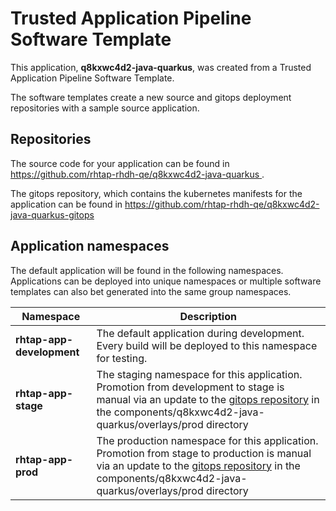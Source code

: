 # Trusted Application Pipeline Software Template

This application, **q8kxwc4d2-java-quarkus**, was created from a Trusted Application Pipeline Software Template.

The software templates create a new source and gitops deployment repositories with a sample source application. 

## Repositories

The source code for your application can be found in [https://github.com/rhtap-rhdh-qe/q8kxwc4d2-java-quarkus ](https://github.com/rhtap-rhdh-qe/q8kxwc4d2-java-quarkus ).
 
The gitops repository, which contains the kubernetes manifests for the application can be found in 
[https://github.com/rhtap-rhdh-qe/q8kxwc4d2-java-quarkus-gitops ](https://github.com/rhtap-rhdh-qe/q8kxwc4d2-java-quarkus-gitops ) 

## Application namespaces 

The default application will be found in the following namespaces. Applications can be deployed into unique namespaces or multiple software templates can also bet generated into the same group namespaces.  

|  Namespace   |  Description   |  
| -------- | -------- |   
| **rhtap-app-development** | The default application during development. Every build will be deployed to this namespace for testing. | 
| **rhtap-app-stage** | The staging namespace for this application. Promotion from development to stage is manual via an update to the [gitops repository](https://github.com/rhtap-rhdh-qe/q8kxwc4d2-java-quarkus-gitops ) in the components/q8kxwc4d2-java-quarkus/overlays/prod directory |  
| **rhtap-app-prod** | The production namespace for this application. Promotion from stage to production is manual via an update to the [gitops repository](https://github.com/rhtap-rhdh-qe/q8kxwc4d2-java-quarkus-gitops ) in the components/q8kxwc4d2-java-quarkus/overlays/prod directory | 